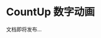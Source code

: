 <!--
 * @Author: shen
 * @Date: 2022-06-07 13:51:51
 * @LastEditors: shen
 * @LastEditTime: 2022-06-08 10:07:49
 * @Description:
-->

# CountUp 数字动画

文档即将发布...